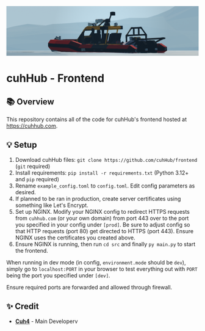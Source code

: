 ![In-Game Screenshot](imgs/1.png)

# cuhHub - Frontend

## 📚 Overview
This repository contains all of the code for cuhHub's frontend hosted at https://cuhhub.com.

## 💡 Setup
1) Download cuhHub files: `git clone https://github.com/cuhHub/frontend` (`git` required)
2) Install requirements: `pip install -r requirements.txt` (Python 3.12+ and `pip` required)
3) Rename `example_config.toml` to `config.toml`. Edit config parameters as desired.
4) If planned to be ran in production, create server certificates using something like Let's Encrypt.
5) Set up NGINX. Modify your NGINX config to redirect HTTPS requests from `cuhhub.com` (or your own domain) from port 443 over to the port you specified in your config under `[prod]`. Be sure to adjust config so that HTTP requests (port 80) get directed to HTTPS (port 443). Ensure NGINX uses the certificates you created above.
6) Ensure NGINX is running, then run `cd src` and finally `py main.py` to start the frontend.

When running in dev mode (in config, `environment.mode` should be `dev`), simply go to `localhost:PORT` in your browser to test everything out with `PORT` being the port you specified under `[dev]`.

Ensure required ports are forwarded and allowed through firewall.

## ✨ Credit
- [**Cuh4**](https://github.com/Cuh4) - Main Developerv